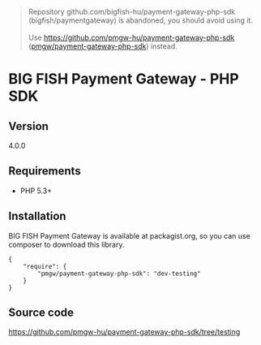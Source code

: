 > Repository github.com/bigfish-hu/payment-gateway-php-sdk (bigfish/paymentgateway) is abandoned, you should avoid using it.<br>
><br>
> Use https://github.com/pmgw-hu/payment-gateway-php-sdk ([pmgw/payment-gateway-php-sdk](https://packagist.org/packages/pmgw/payment-gateway-php-sdk)) instead.

# BIG FISH Payment Gateway - PHP SDK

## Version

4.0.0

## Requirements

 * PHP 5.3+

## Installation

BIG FISH Payment Gateway is available at packagist.org, so you can use composer to download this library.

```
{
    "require": {
        "pmgw/payment-gateway-php-sdk": "dev-testing"
    }
}
```

## Source code

https://github.com/pmgw-hu/payment-gateway-php-sdk/tree/testing

